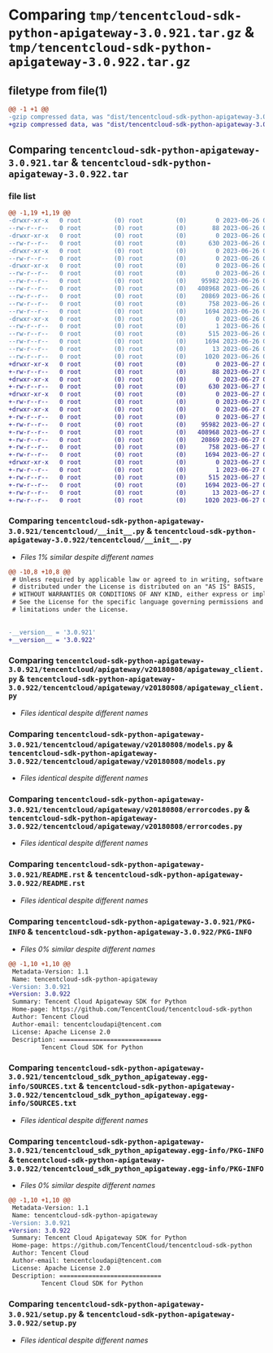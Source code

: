 # Comparing `tmp/tencentcloud-sdk-python-apigateway-3.0.921.tar.gz` & `tmp/tencentcloud-sdk-python-apigateway-3.0.922.tar.gz`

## filetype from file(1)

```diff
@@ -1 +1 @@
-gzip compressed data, was "dist/tencentcloud-sdk-python-apigateway-3.0.921.tar", last modified: Mon Jun 26 00:16:13 2023, max compression
+gzip compressed data, was "dist/tencentcloud-sdk-python-apigateway-3.0.922.tar", last modified: Tue Jun 27 00:16:54 2023, max compression
```

## Comparing `tencentcloud-sdk-python-apigateway-3.0.921.tar` & `tencentcloud-sdk-python-apigateway-3.0.922.tar`

### file list

```diff
@@ -1,19 +1,19 @@
-drwxr-xr-x   0 root         (0) root         (0)        0 2023-06-26 00:16:13.000000 tencentcloud-sdk-python-apigateway-3.0.921/
--rw-r--r--   0 root         (0) root         (0)       88 2023-06-26 00:16:13.000000 tencentcloud-sdk-python-apigateway-3.0.921/setup.cfg
-drwxr-xr-x   0 root         (0) root         (0)        0 2023-06-26 00:16:13.000000 tencentcloud-sdk-python-apigateway-3.0.921/tencentcloud/
--rw-r--r--   0 root         (0) root         (0)      630 2023-06-26 00:16:13.000000 tencentcloud-sdk-python-apigateway-3.0.921/tencentcloud/__init__.py
-drwxr-xr-x   0 root         (0) root         (0)        0 2023-06-26 00:16:13.000000 tencentcloud-sdk-python-apigateway-3.0.921/tencentcloud/apigateway/
--rw-r--r--   0 root         (0) root         (0)        0 2023-06-26 00:16:13.000000 tencentcloud-sdk-python-apigateway-3.0.921/tencentcloud/apigateway/__init__.py
-drwxr-xr-x   0 root         (0) root         (0)        0 2023-06-26 00:16:13.000000 tencentcloud-sdk-python-apigateway-3.0.921/tencentcloud/apigateway/v20180808/
--rw-r--r--   0 root         (0) root         (0)        0 2023-06-26 00:16:13.000000 tencentcloud-sdk-python-apigateway-3.0.921/tencentcloud/apigateway/v20180808/__init__.py
--rw-r--r--   0 root         (0) root         (0)    95982 2023-06-26 00:16:13.000000 tencentcloud-sdk-python-apigateway-3.0.921/tencentcloud/apigateway/v20180808/apigateway_client.py
--rw-r--r--   0 root         (0) root         (0)   408968 2023-06-26 00:16:13.000000 tencentcloud-sdk-python-apigateway-3.0.921/tencentcloud/apigateway/v20180808/models.py
--rw-r--r--   0 root         (0) root         (0)    20869 2023-06-26 00:16:13.000000 tencentcloud-sdk-python-apigateway-3.0.921/tencentcloud/apigateway/v20180808/errorcodes.py
--rw-r--r--   0 root         (0) root         (0)      758 2023-06-26 00:16:13.000000 tencentcloud-sdk-python-apigateway-3.0.921/README.rst
--rw-r--r--   0 root         (0) root         (0)     1694 2023-06-26 00:16:13.000000 tencentcloud-sdk-python-apigateway-3.0.921/PKG-INFO
-drwxr-xr-x   0 root         (0) root         (0)        0 2023-06-26 00:16:13.000000 tencentcloud-sdk-python-apigateway-3.0.921/tencentcloud_sdk_python_apigateway.egg-info/
--rw-r--r--   0 root         (0) root         (0)        1 2023-06-26 00:16:13.000000 tencentcloud-sdk-python-apigateway-3.0.921/tencentcloud_sdk_python_apigateway.egg-info/dependency_links.txt
--rw-r--r--   0 root         (0) root         (0)      515 2023-06-26 00:16:13.000000 tencentcloud-sdk-python-apigateway-3.0.921/tencentcloud_sdk_python_apigateway.egg-info/SOURCES.txt
--rw-r--r--   0 root         (0) root         (0)     1694 2023-06-26 00:16:13.000000 tencentcloud-sdk-python-apigateway-3.0.921/tencentcloud_sdk_python_apigateway.egg-info/PKG-INFO
--rw-r--r--   0 root         (0) root         (0)       13 2023-06-26 00:16:13.000000 tencentcloud-sdk-python-apigateway-3.0.921/tencentcloud_sdk_python_apigateway.egg-info/top_level.txt
--rw-r--r--   0 root         (0) root         (0)     1020 2023-06-26 00:16:13.000000 tencentcloud-sdk-python-apigateway-3.0.921/setup.py
+drwxr-xr-x   0 root         (0) root         (0)        0 2023-06-27 00:16:54.000000 tencentcloud-sdk-python-apigateway-3.0.922/
+-rw-r--r--   0 root         (0) root         (0)       88 2023-06-27 00:16:54.000000 tencentcloud-sdk-python-apigateway-3.0.922/setup.cfg
+drwxr-xr-x   0 root         (0) root         (0)        0 2023-06-27 00:16:54.000000 tencentcloud-sdk-python-apigateway-3.0.922/tencentcloud/
+-rw-r--r--   0 root         (0) root         (0)      630 2023-06-27 00:16:53.000000 tencentcloud-sdk-python-apigateway-3.0.922/tencentcloud/__init__.py
+drwxr-xr-x   0 root         (0) root         (0)        0 2023-06-27 00:16:54.000000 tencentcloud-sdk-python-apigateway-3.0.922/tencentcloud/apigateway/
+-rw-r--r--   0 root         (0) root         (0)        0 2023-06-27 00:16:53.000000 tencentcloud-sdk-python-apigateway-3.0.922/tencentcloud/apigateway/__init__.py
+drwxr-xr-x   0 root         (0) root         (0)        0 2023-06-27 00:16:54.000000 tencentcloud-sdk-python-apigateway-3.0.922/tencentcloud/apigateway/v20180808/
+-rw-r--r--   0 root         (0) root         (0)        0 2023-06-27 00:16:53.000000 tencentcloud-sdk-python-apigateway-3.0.922/tencentcloud/apigateway/v20180808/__init__.py
+-rw-r--r--   0 root         (0) root         (0)    95982 2023-06-27 00:16:53.000000 tencentcloud-sdk-python-apigateway-3.0.922/tencentcloud/apigateway/v20180808/apigateway_client.py
+-rw-r--r--   0 root         (0) root         (0)   408968 2023-06-27 00:16:53.000000 tencentcloud-sdk-python-apigateway-3.0.922/tencentcloud/apigateway/v20180808/models.py
+-rw-r--r--   0 root         (0) root         (0)    20869 2023-06-27 00:16:53.000000 tencentcloud-sdk-python-apigateway-3.0.922/tencentcloud/apigateway/v20180808/errorcodes.py
+-rw-r--r--   0 root         (0) root         (0)      758 2023-06-27 00:16:53.000000 tencentcloud-sdk-python-apigateway-3.0.922/README.rst
+-rw-r--r--   0 root         (0) root         (0)     1694 2023-06-27 00:16:54.000000 tencentcloud-sdk-python-apigateway-3.0.922/PKG-INFO
+drwxr-xr-x   0 root         (0) root         (0)        0 2023-06-27 00:16:54.000000 tencentcloud-sdk-python-apigateway-3.0.922/tencentcloud_sdk_python_apigateway.egg-info/
+-rw-r--r--   0 root         (0) root         (0)        1 2023-06-27 00:16:54.000000 tencentcloud-sdk-python-apigateway-3.0.922/tencentcloud_sdk_python_apigateway.egg-info/dependency_links.txt
+-rw-r--r--   0 root         (0) root         (0)      515 2023-06-27 00:16:54.000000 tencentcloud-sdk-python-apigateway-3.0.922/tencentcloud_sdk_python_apigateway.egg-info/SOURCES.txt
+-rw-r--r--   0 root         (0) root         (0)     1694 2023-06-27 00:16:54.000000 tencentcloud-sdk-python-apigateway-3.0.922/tencentcloud_sdk_python_apigateway.egg-info/PKG-INFO
+-rw-r--r--   0 root         (0) root         (0)       13 2023-06-27 00:16:54.000000 tencentcloud-sdk-python-apigateway-3.0.922/tencentcloud_sdk_python_apigateway.egg-info/top_level.txt
+-rw-r--r--   0 root         (0) root         (0)     1020 2023-06-27 00:16:53.000000 tencentcloud-sdk-python-apigateway-3.0.922/setup.py
```

### Comparing `tencentcloud-sdk-python-apigateway-3.0.921/tencentcloud/__init__.py` & `tencentcloud-sdk-python-apigateway-3.0.922/tencentcloud/__init__.py`

 * *Files 1% similar despite different names*

```diff
@@ -10,8 +10,8 @@
 # Unless required by applicable law or agreed to in writing, software
 # distributed under the License is distributed on an "AS IS" BASIS,
 # WITHOUT WARRANTIES OR CONDITIONS OF ANY KIND, either express or implied.
 # See the License for the specific language governing permissions and
 # limitations under the License.
 
 
-__version__ = '3.0.921'
+__version__ = '3.0.922'
```

### Comparing `tencentcloud-sdk-python-apigateway-3.0.921/tencentcloud/apigateway/v20180808/apigateway_client.py` & `tencentcloud-sdk-python-apigateway-3.0.922/tencentcloud/apigateway/v20180808/apigateway_client.py`

 * *Files identical despite different names*

### Comparing `tencentcloud-sdk-python-apigateway-3.0.921/tencentcloud/apigateway/v20180808/models.py` & `tencentcloud-sdk-python-apigateway-3.0.922/tencentcloud/apigateway/v20180808/models.py`

 * *Files identical despite different names*

### Comparing `tencentcloud-sdk-python-apigateway-3.0.921/tencentcloud/apigateway/v20180808/errorcodes.py` & `tencentcloud-sdk-python-apigateway-3.0.922/tencentcloud/apigateway/v20180808/errorcodes.py`

 * *Files identical despite different names*

### Comparing `tencentcloud-sdk-python-apigateway-3.0.921/README.rst` & `tencentcloud-sdk-python-apigateway-3.0.922/README.rst`

 * *Files identical despite different names*

### Comparing `tencentcloud-sdk-python-apigateway-3.0.921/PKG-INFO` & `tencentcloud-sdk-python-apigateway-3.0.922/PKG-INFO`

 * *Files 0% similar despite different names*

```diff
@@ -1,10 +1,10 @@
 Metadata-Version: 1.1
 Name: tencentcloud-sdk-python-apigateway
-Version: 3.0.921
+Version: 3.0.922
 Summary: Tencent Cloud Apigateway SDK for Python
 Home-page: https://github.com/TencentCloud/tencentcloud-sdk-python
 Author: Tencent Cloud
 Author-email: tencentcloudapi@tencent.com
 License: Apache License 2.0
 Description: ============================
         Tencent Cloud SDK for Python
```

### Comparing `tencentcloud-sdk-python-apigateway-3.0.921/tencentcloud_sdk_python_apigateway.egg-info/SOURCES.txt` & `tencentcloud-sdk-python-apigateway-3.0.922/tencentcloud_sdk_python_apigateway.egg-info/SOURCES.txt`

 * *Files identical despite different names*

### Comparing `tencentcloud-sdk-python-apigateway-3.0.921/tencentcloud_sdk_python_apigateway.egg-info/PKG-INFO` & `tencentcloud-sdk-python-apigateway-3.0.922/tencentcloud_sdk_python_apigateway.egg-info/PKG-INFO`

 * *Files 0% similar despite different names*

```diff
@@ -1,10 +1,10 @@
 Metadata-Version: 1.1
 Name: tencentcloud-sdk-python-apigateway
-Version: 3.0.921
+Version: 3.0.922
 Summary: Tencent Cloud Apigateway SDK for Python
 Home-page: https://github.com/TencentCloud/tencentcloud-sdk-python
 Author: Tencent Cloud
 Author-email: tencentcloudapi@tencent.com
 License: Apache License 2.0
 Description: ============================
         Tencent Cloud SDK for Python
```

### Comparing `tencentcloud-sdk-python-apigateway-3.0.921/setup.py` & `tencentcloud-sdk-python-apigateway-3.0.922/setup.py`

 * *Files identical despite different names*

